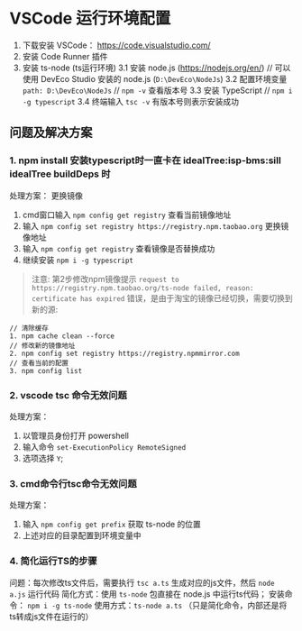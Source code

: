 
# VSCode 运行环境配置


1. 下载安装 VSCode： https://code.visualstudio.com/
2. 安装 Code Runner 插件
3. 安装 ts-node (ts运行环境)
    3.1 安装 node.js    (https://nodejs.org/en/) // 可以使用 DevEco Studio 安装的 node.js    (`D:\DevEco\NodeJs`)
    3.2 配置环境变量    `path: D:\DevEco\NodeJs`    // `npm -v` 查看版本号
    3.3 安装 TypeScript // `npm i -g typescript`
    3.4 终端输入 `tsc -v` 有版本号则表示安装成功

## 问题及解决方案

### 1. npm install 安装typescript时一直卡在 idealTree\:isp-bms\:sill idealTree buildDeps 时

处理方案： 更换镜像

1.  cmd窗口输入 `npm config get registry` 查看当前镜像地址
2.  输入 `npm config set registry https://registry.npm.taobao.org` 更换镜像地址
3.  输入 `npm config get registry` 查看镜像是否替换成功
4.  继续安装 `npm i -g typescript`

> 注意: 第2步修改npm镜像提示 `request to https://registry.npm.taobao.org/ts-node failed, reason: certificate has expired` 错误，是由于淘宝的镜像已经切换，需要切换到新的源:

```
// 清除缓存
1. npm cache clean --force
// 修改新的镜像地址
2. npm config set registry https://registry.npmmirror.com
// 查看当前的配置
3. npm config list
```


### 2. vscode tsc 命令无效问题

处理方案：

1.  以管理员身份打开 powershell
2.  输入命令 `set-ExecutionPolicy RemoteSigned`
3.  选项选择 `Y`;

### 3. cmd命令行tsc命令无效问题

处理方案：

1.  输入 `npm config get prefix` 获取 ts-node 的位置
2.  上述对应的目录配置到环境变量中


### 4. 简化运行TS的步骤
问题：每次修改ts文件后，需要执行 `tsc a.ts` 生成对应的js文件，然后 `node a.js` 运行代码
简化方式：使用 `ts-node` 包直接在 node.js 中运行ts代码；
安装命令： `npm i -g ts-node` 
使用方式：`ts-node a.ts` （只是简化命令，内部还是将ts转成js文件在运行的）





